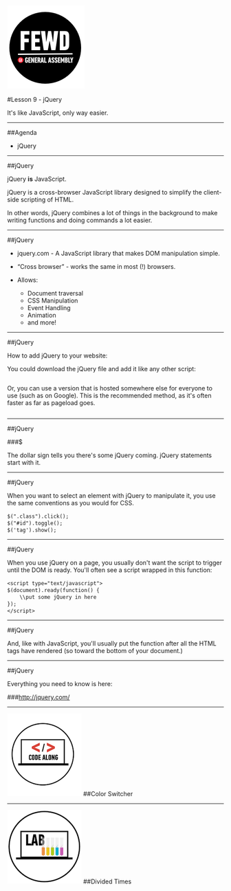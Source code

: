 ![GeneralAssemb.ly](../../img/icons/FEWD_Logo.png)

#Lesson 9 - jQuery 

It's like JavaScript, only way easier.

---


##Agenda

*	jQuery

---

##jQuery


jQuery __is__ JavaScript.

jQuery is a cross-browser JavaScript library designed to simplify the client-side scripting of HTML.

In other words, jQuery combines a lot of things in the background to make writing functions and doing commands a lot easier.

---

##jQuery

*	jquery.com - A JavaScript library that makes DOM manipulation simple.

*	“Cross browser” - works the same in most (!) browsers. 

*	Allows:
	*	Document traversal
	*	CSS Manipulation
	*	Event Handling
	*	Animation
	*	and more!

---


##jQuery

How to add jQuery to your website:

You could download the jQuery file and add it like any other script:

```<script src="js/jquery-1.8.3.min.js"></script>
``` 


Or, you can use a version that is hosted somewhere else for everyone to use (such as on Google). This is the recommended method, as it's often faster as far as pageload goes.


```<script src="//ajax.googleapis.com/ajax/libs/jquery/1.10.2/jquery.min.js"></script>
``` 

---

##jQuery

###$

The dollar sign tells you there's some jQuery coming. jQuery statements start with it.

---

##jQuery

When you want to select an element with jQuery to manipulate it, you use the same conventions as you would for CSS.

```
$(".class").click();
$("#id").toggle();
$('tag').show();
```
---


##jQuery

When you use jQuery on a page, you usually don't want the script to trigger until the DOM is ready. You'll often see a script wrapped in this function:


```
<script type="text/javascript">
$(document).ready(function() {
    \\put some jQuery in here
});
</script>
```

---

##jQuery

And, like with JavaScript, you'll usually put the function after all the HTML tags have rendered (so toward the bottom of your document.)

---


##jQuery

Everything you need to know is here: 

###http://jquery.com/

---

![GeneralAssemb.ly](../../img/icons/code_along.png)
##Color Switcher

---


![GeneralAssemb.ly](../../img/icons/exercise_icon_md.png)
##Divided Times